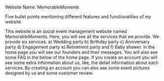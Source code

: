 Website Name: MemorableMoments

Five bullet points mentioning different features and functionalities of my website

This website is an social event management website named MemorableMoments. Here, you will see all the services that we provide. We provide six services. a) Wedding party b) Birthday party c) Anniversary party d) Engagement party e) Retirement party and f) Baby shower.
In the home page you will see our founders and their messages.
You will also see some FAQ in the below of the home page.
If you create an account you will see some extra information about us, like, the detail information about each services.
By creating an account you can also see some event pictures designed by us and some customer review.
